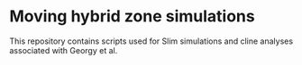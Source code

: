 # Moving hybrid zone simulations
This repository contains scripts used for Slim simulations and cline analyses associated with Georgy et al. 
